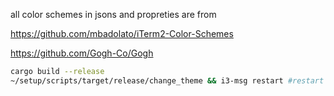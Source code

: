 all color schemes in jsons and propreties are from 

https://github.com/mbadolato/iTerm2-Color-Schemes

https://github.com/Gogh-Co/Gogh



```bash
cargo build --release
~/setup/scripts/target/release/change_theme && i3-msg restart #restart wm
``` 